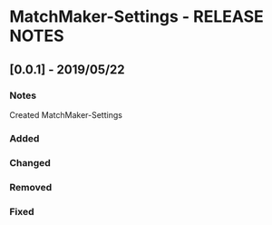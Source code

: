 # MatchMaker-Settings - RELEASE NOTES

## [0.0.1] - 2019/05/22
### Notes
Created MatchMaker-Settings
### Added
### Changed
### Removed
### Fixed
